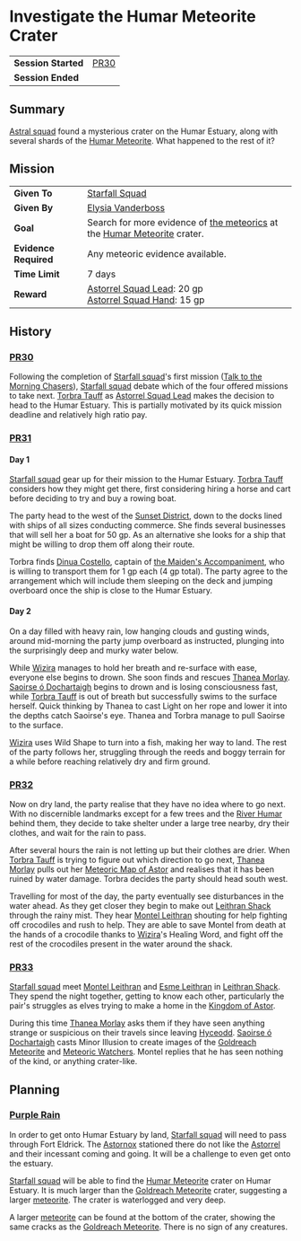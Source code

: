 # Investigate the Humar Meteorite Crater

|||
| --- | --- |
| **Session Started** | [PR30](../sessions/completed/PR30.md) | storyline.2
| **Session Ended** | |

## Summary

[Astral squad](../organisations/astorrel/squads/astral-squad.md) found a mysterious crater on the Humar Estuary, along with several shards of the [Humar Meteorite](../items/meteoric/meteorites/humar-meteorite.md). What happened to the rest of it?

## Mission

|||
| --- | --- |
| **Given To** | [Starfall Squad](../organisations/astorrel/squads/starfall-squad.md) |
| **Given By** | [Elysia Vanderboss](../characters/elysia-vanderboss.md) |
| **Goal** | Search for more evidence of [the meteorics](../lineages/the-meteorics.md) at the [Humar Meteorite](../items/meteoric/meteorites/humar-meteorite.md) crater. |
| **Evidence Required** | Any meteoric evidence available. |
| **Time Limit** | 7 days |
| **Reward** | [Astorrel Squad Lead](../organisations/astorrel/ranks/astorrel-squad-lead.md): 20 gp<br>[Astorrel Squad Hand](../organisations/astorrel/ranks/astorrel-squad-hand.md): 15 gp |

## History

### [PR30](../sessions/completed/PR30.md)

Following the completion of [Starfall squad](../organisations/astorrel/squads/starfall-squad.md)'s first mission ([Talk to the Morning Chasers](ended/talk-to-the-morning-chasers.md)), [Starfall squad](../organisations/astorrel/squads/starfall-squad.md) debate which of the four offered missions to take next. [Torbra Tauff](../characters/torbra-tauff.md) as [Astorrel Squad Lead](../organisations/astorrel/ranks/astorrel-squad-lead.md) makes the decision to head to the Humar Estuary. This is partially motivated by its quick mission deadline and relatively high ratio pay.

### [PR31](../sessions/completed/PR31.md)

#### Day 1

[Starfall squad](../organisations/astorrel/squads/starfall-squad.md) gear up for their mission to the Humar Estuary. [Torbra Tauff](../characters/torbra-tauff.md) considers how they might get there, first considering hiring a horse and cart before deciding to try and buy a rowing boat.

The party head to the west of the [Sunset District](../places/districts/sunset-district.md), down to the docks lined with ships of all sizes conducting commerce. She finds several businesses that will sell her a boat for 50 gp. As an alternative she looks for a ship that might be willing to drop them off along their route.

Torbra finds [Dinua Costello](../characters/dinua-costello.md), captain of [the Maiden's Accompaniment](../places/ships/the-maidens-accompaniment.md), who is willing to transport them for 1 gp each (4 gp total). The party agree to the arrangement which will include them sleeping on the deck and jumping overboard once the ship is close to the Humar Estuary.

#### Day 2

On a day filled with heavy rain, low hanging clouds and gusting winds, around mid-morning the party jump overboard as instructed, plunging into the surprisingly deep and murky water below.

While [Wizira](../characters/wizira.md) manages to hold her breath and re-surface with ease, everyone else begins to drown. She soon finds and rescues [Thanea Morlay](../characters/thanea-morlay.md). [Saoirse ó Dochartaigh](../characters/saoirse-o-dochartaigh.md) begins to drown and is losing consciousness fast, while [Torbra Tauff](../characters/torbra-tauff.md) is out of breath but successfully swims to the surface herself. Quick thinking by Thanea to cast Light on her rope and lower it into the depths catch Saoirse's eye. Thanea and Torbra manage to pull Saoirse to the surface.

[Wizira](../characters/wizira.md) uses Wild Shape to turn into a fish, making her way to land. The rest of the party follows her, struggling through the reeds and boggy terrain for a while before reaching relatively dry and firm ground.

### [PR32](../sessions/completed/PR32.md)

Now on dry land, the party realise that they have no idea where to go next. With no discernible landmarks except for a few trees and the [River Humar](../places/rivers-lakes/river-humar.md) behind them, they decide to take shelter under a large tree nearby, dry their clothes, and wait for the rain to pass.

After several hours the rain is not letting up but their clothes are drier. When [Torbra Tauff](../characters/torbra-tauff.md) is trying to figure out which direction to go next, [Thanea Morlay](../characters/thanea-morlay.md) pulls out her [Meteoric Map of Astor](../maps/meteoric-map-of-astor.md) and realises that it has been ruined by water damage. Torbra decides the party should head south west.

Travelling for most of the day, the party eventually see disturbances in the water ahead. As they get closer they begin to make out [Leithran Shack](../places/buildings/leithran-shack.md) through the rainy mist. They hear [Montel Leithran](../characters/montel-leithran.md) shouting for help fighting off crocodiles and rush to help. They are able to save Montel from death at the hands of a crocodile thanks to [Wizira](../characters/wizira.md)'s Healing Word, and fight off the rest of the crocodiles present in the water around the shack.

### [PR33](../sessions/completed/PR33.md)

[Starfall squad](../organisations/astorrel/squads/starfall-squad.md) meet [Montel Leithran](../characters/montel-leithran.md) and [Esme Leithran](../characters/esme-leithran.md) in [Leithran Shack](../places/buildings/leithran-shack.md). They spend the night together, getting to know each other, particularly the pair's struggles as elves trying to make a home in the [Kingdom of Astor](../civilisations/kingdom-of-astor/kingdom-of-astor.md).

During this time [Thanea Morlay](../characters/thanea-morlay.md) asks them if they have seen anything strange or suspicious on their travels since leaving [Hyceodd](../places/towns/hyceodd.md). [Saoirse ó Dochartaigh](../characters/saoirse-o-dochartaigh.md) casts Minor Illusion to create images of the [Goldreach Meteorite](../items/meteoric/meteorites/goldreach-meteorite.md) and [Meteoric Watchers](../creatures/meteoric-watcher.md). Montel replies that he has seen nothing of the kind, or anything crater-like.

## Planning

### [Purple Rain](../campaigns/C1-purple-rain.md)

In order to get onto Humar Estuary by land, [Starfall squad](../organisations/astorrel/squads/starfall-squad.md) will need to pass through Fort Eldrick. The [Astornox](../organisations/astornox/astornox.md) stationed there do not like the [Astorrel](../organisations/astorrel/astorrel.md) and their incessant coming and going. It will be a challenge to even get onto the estuary.

[Starfall squad](../organisations/astorrel/squads/starfall-squad.md) will be able to find the [Humar Meteorite](../items/meteoric/meteorites/humar-meteorite.md) crater on Humar Estuary. It is much larger than the [Goldreach Meteorite](../items/meteoric/meteorites/goldreach-meteorite.md) crater, suggesting a larger [meteorite](../items/meteoric/meteorite.md). The crater is waterlogged and very deep.

A larger [meteorite](../items/meteoric/meteorite.md) can be found at the bottom of the crater, showing the same cracks as the [Goldreach Meteorite](../items/meteoric/meteorites/goldreach-meteorite.md). There is no sign of any creatures.
